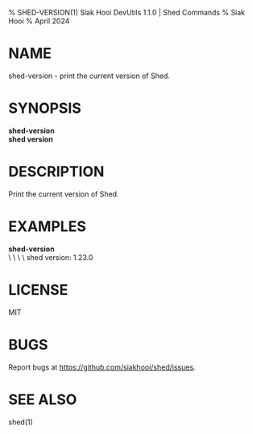 % SHED-VERSION(1) Siak Hooi DevUtils 1.1.0 | Shed Commands
% Siak Hooi
% April 2024

# NAME
shed-version - print the current version of Shed.

# SYNOPSIS
**shed-version**\
**shed version**

# DESCRIPTION
Print the current version of Shed.

# EXAMPLES
**shed-version**\
\ \ \ \  shed version: 1.23.0

# LICENSE
MIT

# BUGS
Report bugs at https://github.com/siakhooi/shed/issues.

# SEE ALSO
shed(1)
